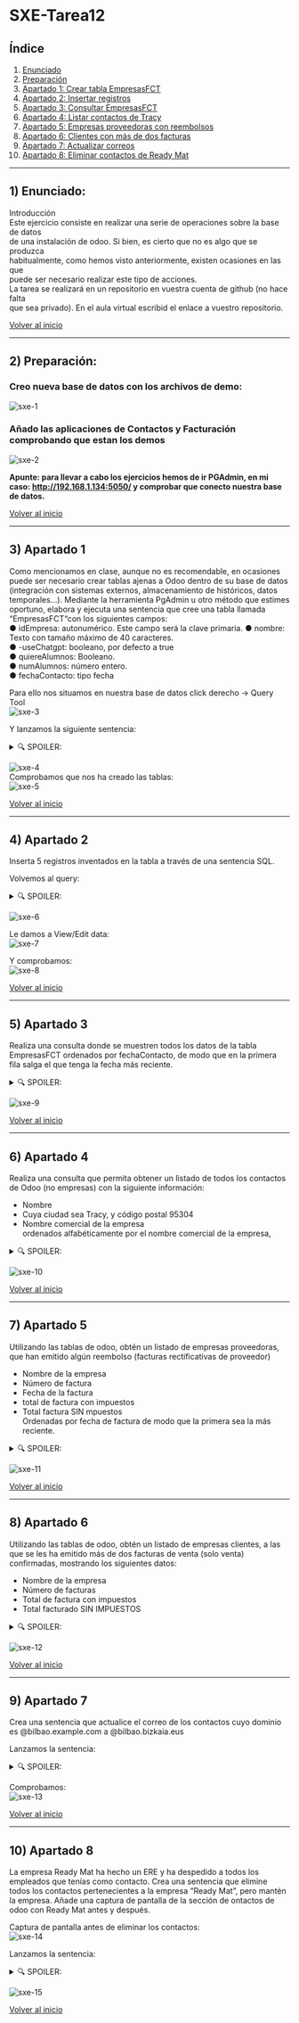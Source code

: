 # SXE-Tarea12

## Índice  
1. [Enunciado](#1-enunciado)  
2. [Preparación](#2-preparación)  
3. [Apartado 1: Crear tabla EmpresasFCT](#3-apartado-1)  
4. [Apartado 2: Insertar registros](#4-apartado-2)  
5. [Apartado 3: Consultar EmpresasFCT](#5-apartado-3)  
6. [Apartado 4: Listar contactos de Tracy](#6-apartado-4)  
7. [Apartado 5: Empresas proveedoras con reembolsos](#7-apartado-5)  
8. [Apartado 6: Clientes con más de dos facturas](#8-apartado-6)  
9. [Apartado 7: Actualizar correos](#9-apartado-7)  
10. [Apartado 8: Eliminar contactos de Ready Mat](#10-apartado-8)  

---------------------------------------------

## 1) Enunciado:  
Introducción  
Este ejercicio consiste en realizar una serie de operaciones sobre la base de datos  
de una instalación de odoo. Si bien, es cierto que no es algo que se produzca  
habitualmente, como hemos visto anteriormente, existen ocasiones en las que  
puede ser necesario realizar este tipo de acciones.  
La tarea se realizará en un repositorio en vuestra cuenta de github (no hace falta  
que sea privado). En el aula virtual escribid el enlace a vuestro repositorio.  



[Volver al inicio](#índice) 

-----------------------------------------------

## 2) Preparación:  
### Creo nueva base de datos con los archivos de demo:  
![sxe-1](https://github.com/user-attachments/assets/7b39a233-f81f-41fb-9b3c-59177008cfc9)


### Añado las aplicaciones de Contactos y Facturación comprobando que estan los demos
![sxe-2](https://github.com/user-attachments/assets/9e440273-51ed-4718-8b2f-862f0d26a375)


**Apunte: para llevar a cabo los ejercicios hemos de ir PGAdmin, en mi caso: http://192.168.1.134:5050/ y comprobar que conecto nuestra base de datos.**

[Volver al inicio](#índice) 


------------------------------------------------

## 3) Apartado 1  
Como mencionamos en clase, aunque no es recomendable, en ocasiones puede ser necesario crear tablas ajenas a Odoo dentro de su base de datos (integración con sistemas externos, almacenamiento de históricos, datos temporales…). Mediante la herramienta PgAdmin u otro método que estimes oportuno, elabora y ejecuta una sentencia que cree una tabla llamada “EmpresasFCT“con los siguientes campos:  
● idEmpresa: autonumérico. Este campo será la clave primaria. 
● nombre: Texto con tamaño máximo de 40 caracteres.  
● -useChatgpt: booleano, por defecto a true  
● quiereAlumnos: Booleano.  
● numAlumnos: número entero.  
● fechaContacto: tipo fecha  

Para ello nos situamos en nuestra base de datos click derecho -> Query Tool  
![sxe-3](https://github.com/user-attachments/assets/05f55b9b-462c-4b40-b3ab-fb405a59fc43)


Y lanzamos la siguiente sentencia:
<details><summary>🔍 SPOILER:</summary>  

  ```bash
  CREATE TABLE EmpresasFCT (
      idEmpresa SERIAL PRIMARY KEY,
      nombre VARCHAR(40) NOT NULL,
      quiereAlumnos BOOLEAN,
      numAlumnos INTEGER,
      fechaContacto DATE
  );
```

</details>

![sxe-4](https://github.com/user-attachments/assets/2be4b1ec-5e57-4625-a0de-473c1ef38db0)  
Comprobamos que nos ha creado las tablas:  
![sxe-5](https://github.com/user-attachments/assets/f42c0bdf-7df6-4003-a321-79822a30c74f)  

[Volver al inicio](#índice) 


------------------------------------------------

## 4) Apartado 2  
Inserta 5 registros inventados en la tabla a través de una sentencia SQL.  

Volvemos al query:
<details><summary>🔍 SPOILER:</summary>  

  ```bash
INSERT INTO EmpresasFCT (nombre, quiereAlumnos, numAlumnos, fechaContacto)
VALUES
    ('Empresa A', TRUE, 5, '2024-02-01'),
    ('Empresa B', FALSE, 0, '2024-01-15'),
    ('Empresa C', TRUE, 2, '2024-02-10'),
    ('Empresa D', FALSE, 0, '2024-03-05'),
    ('Empresa E', TRUE, 10, '2024-01-25');
```

</details>

![sxe-6](https://github.com/user-attachments/assets/eb836c17-5eb9-4d24-a463-82a10a376e86)  

Le damos a View/Edit data:  
![sxe-7](https://github.com/user-attachments/assets/b4f9e837-0fb0-41ae-96c2-75e60f99fca6)  

Y comprobamos:  
![sxe-8](https://github.com/user-attachments/assets/3f39e3c5-ec98-471d-89a0-9b43e0ef676c)  

[Volver al inicio](#índice) 


------------------------------------------------

## 5) Apartado 3 
Realiza una consulta donde se muestren todos los datos de la tabla EmpresasFCT 
ordenados por fechaContacto, de modo que en la primera fila salga el que tenga la 
fecha más reciente. 

<details><summary>🔍 SPOILER:</summary>  

  ```bash
SELECT * FROM empresasfct ORDER BY fechacontacto DESC; 
```

</details>

![sxe-9](https://github.com/user-attachments/assets/1c425962-add1-4eb3-9269-a15f942eb2d3)

[Volver al inicio](#índice) 


------------------------------------------------

## 6) Apartado 4  
Realiza una consulta que permita obtener un listado de todos los contactos de Odoo (no empresas) con la siguiente información:  
- Nombre  
- Cuya ciudad sea Tracy, y código postal 95304  
- Nombre comercial de la empresa  
ordenados alfabéticamente por el nombre comercial de la empresa,
<details><summary>🔍 SPOILER:</summary>  

  ```bash
SELECT name, city, zip, commercial_company_name
FROM res_partner
WHERE city = 'Tracy' AND zip = '95304'
ORDER BY commercial_company_name;
  ```

</details>

![sxe-10](https://github.com/user-attachments/assets/a359d9eb-1b5e-4b8c-bde0-23146cb2a1e6)

[Volver al inicio](#índice) 


------------------------------------------------

## 7) Apartado 5 
Utilizando las tablas de odoo, obtén un listado de empresas proveedoras, que han emitido algún reembolso (facturas rectificativas de proveedor)  
- Nombre de la empresa  
- Número de factura  
- Fecha de la factura  
- total de factura con impuestos  
- Total factura SIN mpuestos  
Ordenadas por fecha de factura de modo que la primera sea la más reciente.

<details><summary>🔍 SPOILER:</summary>  

  ```bash
SELECT rp.name AS empresa, am.name AS numero_factura, am.invoice_date AS fecha,
       am.amount_total AS total_con_impuestos, am.amount_untaxed AS total_sin_impuestos
FROM account_move am
JOIN res_partner rp ON am.partner_id = rp.id
WHERE am.move_type = 'in_refund'
ORDER BY am.invoice_date DESC;
  ```

</details>

![sxe-11](https://github.com/user-attachments/assets/434d11e8-9a33-44be-898b-47ff1dfc601a)

[Volver al inicio](#índice) 


------------------------------------------------

## 8) Apartado 6  
Utilizando las tablas de odoo, obtén un listado de empresas clientes, a las que se les ha emitido más de dos facturas de venta (solo venta) confirmadas, mostrando los siguientes datos:  
- Nombre de la empresa  
- Número de facturas  
- Total de factura con impuestos  
- Total facturado SIN IMPUESTOS

<details><summary>🔍 SPOILER:</summary>  

  ```bash
SELECT rp.name AS empresa, COUNT(am.id) AS num_facturas,
       SUM(am.amount_total) AS total_con_impuestos,
       SUM(am.amount_untaxed) AS total_sin_impuestos
FROM account_move am
JOIN res_partner rp ON am.partner_id = rp.id
WHERE am.move_type = 'out_invoice' AND am.state = 'posted'
GROUP BY rp.name
HAVING COUNT(am.id) > 2;
  ```

</details>

![sxe-12](https://github.com/user-attachments/assets/5b29076f-f5be-4cad-8235-8670af9d6129)

[Volver al inicio](#índice) 


------------------------------------------------

## 9) Apartado 7  
Crea una sentencia que actualice el correo de los contactos cuyo dominio es @bilbao.example.com a @bilbao.bizkaia.eus 

Lanzamos la sentencia:

<details><summary>🔍 SPOILER:</summary>  

  ```bash
UPDATE res_partner SET email = '@bilbao.bizkaia.neus' WHERE email ='@bilbao.example.com';
  ```

</details>

Comprobamos:  
![sxe-13](https://github.com/user-attachments/assets/15804f25-2d93-4b3a-af16-5933b845ab59)

[Volver al inicio](#índice) 


------------------------------------------------

## 10) Apartado 8  
La empresa Ready Mat ha hecho un ERE y ha despedido a todos los empleados que tenías como contacto. Crea una sentencia que elimine todos los contactos pertenecientes a la empresa “Ready Mat”, pero mantén la empresa. Añade una captura de pantalla de la sección de ontactos de odoo con Ready Mat antes y después.  

Captura de pantalla antes de eliminar los contactos:  
![sxe-14](https://github.com/user-attachments/assets/52a8c352-f9db-42d7-b69e-4571406af683)

Lanzamos la sentencia:

<details><summary>🔍 SPOILER:</summary>  

  ```bash
DELETE from res_partner where commercial_company_name = 'Ready Mat' and is_company = FALSE;
  ```

</details>

![sxe-15](https://github.com/user-attachments/assets/6f40159a-b012-4196-97d5-2ad2d4beb647)


[Volver al inicio](#índice) 







